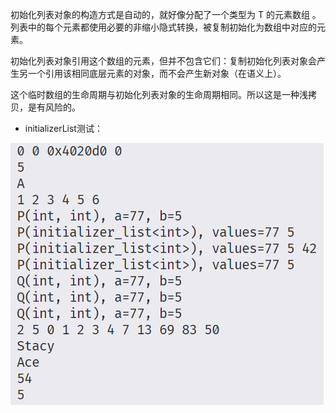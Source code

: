 初始化列表对象的构造方式是自动的，就好像分配了一个类型为 T 的元素数组 。列表中的每个元素都使用必要的非缩小隐式转换，被复制初始化为数组中对应的元素。

初始化列表对象引用这个数组的元素，但并不包含它们：复制初始化列表对象会产生另一个引用该相同底层元素的对象，而不会产生新对象（在语义上）。

这个临时数组的生命周期与初始化列表对象的生命周期相同。所以这是一种浅拷贝，是有风险的。

+ initializerList测试：

![](image/resultInitializerList.png)